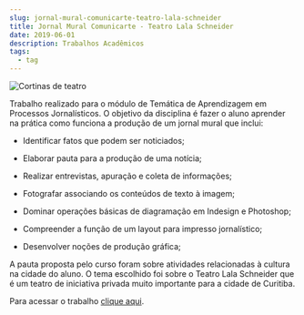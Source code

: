 ```yaml
---
slug: jornal-mural-comunicarte-teatro-lala-schneider
title: Jornal Mural Comunicarte - Teatro Lala Schneider
date: 2019-06-01
description: Trabalhos Acadêmicos
tags:
  - tag
---
```


![Cortinas de teatro](/images/upload/teatro-cortina.jpg "Cortinas de teatro")

Trabalho realizado para o módulo de Temática de Aprendizagem em Processos Jornalísticos. O objetivo da disciplina é fazer o aluno aprender na prática como funciona a produção de um jornal mural que inclui:

- Identificar fatos que podem ser noticiados;

- Elaborar pauta para a produção de uma notícia;

- Realizar entrevistas, apuração e coleta de informações;

- Fotografar associando os conteúdos de texto à imagem;

- Dominar operações básicas de diagramação em Indesign e Photoshop;

- Compreender a função de um layout para impresso jornalístico;

- Desenvolver noções de produção gráfica;

A pauta proposta pelo curso foram sobre atividades relacionadas à cultura na cidade do aluno. O tema escolhido foi sobre o Teatro Lala Schneider que é um teatro de iniciativa privada muito importante para a cidade de Curitiba.

Para acessar o trabalho [clique aqui](https://drive.google.com/file/d/1tUIUek3SOvKVRSidd4FaoGq_er7W-EKm/view).
